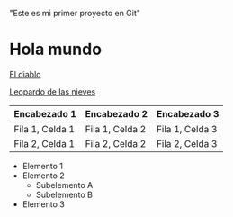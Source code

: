  "Este es mi primer proyecto en Git"

# Hola mundo

[El diablo](https://www.nationalgeographic.es/nat-geo-wild)

[Leopardo de las nieves](https://www.nationalgeographic.es/video/tv/localizan-en-mongolia-dos-crias-de-leopardo-de-las-nieves-especie-en-peligro-de-extincion)

| Encabezado 1 | Encabezado 2 | Encabezado 3 |
|--------------|--------------|--------------|
| Fila 1, Celda 1 | Fila 1, Celda 2 | Fila 1, Celda 3 |
| Fila 2, Celda 1 | Fila 2, Celda 2 | Fila 2, Celda 3 |

- Elemento 1
- Elemento 2
  - Subelemento A
  - Subelemento B
- Elemento 3
